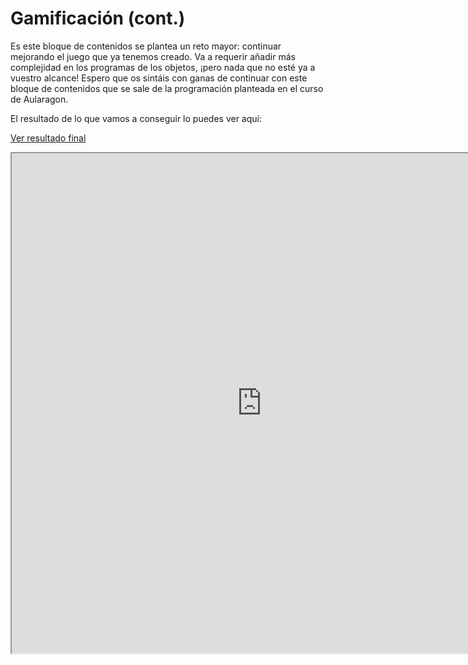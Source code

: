 
# Gamificación (cont.)

Es este bloque de contenidos se plantea un reto mayor: continuar mejorando el juego que ya tenemos creado. Va a requerir añadir más complejidad en los programas de los objetos, ¡pero nada que no esté ya a vuestro alcance! Espero que os sintáis con ganas de continuar con este bloque de contenidos que se sale de la programación planteada en el curso de Aularagon.

El resultado de lo que vamos a conseguir lo puedes ver aquí:

[Ver resultado final](https://scratch.mit.edu/projects/125282917/)

<iframe src="https://scratch.mit.edu/projects/125282917/" width="800" height="800" align="center">
